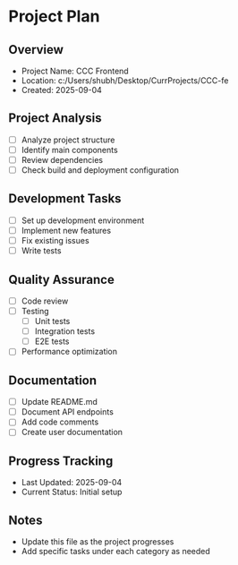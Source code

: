 # Project Plan

## Overview
- Project Name: CCC Frontend
- Location: c:/Users/shubh/Desktop/CurrProjects/CCC-fe
- Created: 2025-09-04

## Project Analysis
- [ ] Analyze project structure
- [ ] Identify main components
- [ ] Review dependencies
- [ ] Check build and deployment configuration

## Development Tasks
- [ ] Set up development environment
- [ ] Implement new features
- [ ] Fix existing issues
- [ ] Write tests

## Quality Assurance
- [ ] Code review
- [ ] Testing
  - [ ] Unit tests
  - [ ] Integration tests
  - [ ] E2E tests
- [ ] Performance optimization

## Documentation
- [ ] Update README.md
- [ ] Document API endpoints
- [ ] Add code comments
- [ ] Create user documentation

## Progress Tracking
- Last Updated: 2025-09-04
- Current Status: Initial setup

## Notes
- Update this file as the project progresses
- Add specific tasks under each category as needed
